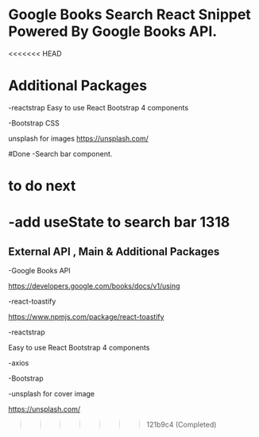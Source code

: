 # Google Books Search React Snippet Powered By Google Books API.

<<<<<<< HEAD
# Additional Packages

-reactstrap
Easy to use React Bootstrap 4 components

-Bootstrap
CSS

unsplash for images
https://unsplash.com/

#Done
-Search bar component.

# to do next
-add useState to search bar
1318
=======


External API , Main & Additional Packages
-------------------------------------------

-Google Books API

 https://developers.google.com/books/docs/v1/using

-react-toastify

 https://www.npmjs.com/package/react-toastify

-reactstrap

 Easy to use React Bootstrap 4 components

-axios

-Bootstrap

-unsplash for cover image

 https://unsplash.com/
>>>>>>> 121b9c4 (Completed)
